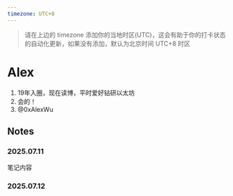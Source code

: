 ```yaml
---
timezone: UTC+8
---
```


> 请在上边的 timezone 添加你的当地时区(UTC)，这会有助于你的打卡状态的自动化更新，如果没有添加，默认为北京时间 UTC+8 时区


# Alex

1. 19年入圈，现在读博，平时爱好钻研以太坊
2. 会的！
3. @0xAlexWu

## Notes

<!-- Content_START -->

### 2025.07.11

笔记内容

### 2025.07.12

<!-- Content_END -->
